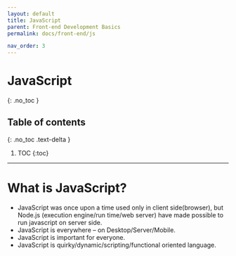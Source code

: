 ```yaml
---
layout: default
title: JavaScript
parent: Front-end Development Basics
permalink: docs/front-end/js

nav_order: 3
---
```


# JavaScript
{: .no_toc }

## Table of contents
{: .no_toc .text-delta }

1. TOC
{:toc}

---
# What is JavaScript? 
* JavaScript was once upon a time used only in client side(browser), but Node.js (execution engine/run time/web server) have made possible to run javascript on server side. 
* JavaScript is everywhere – on Desktop/Server/Mobile.
* JavaScript is important for everyone.
* JavaScript is quirky/dynamic/scripting/functional oriented language.
